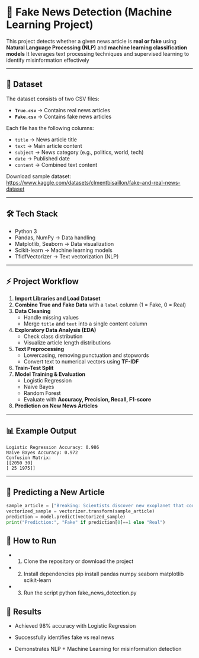 # 📰 Fake News Detection (Machine Learning Project)

This project detects whether a given news article is **real or fake** using **Natural Language Processing (NLP)** and **machine learning classification models** 
It leverages text processing techniques and supervised learning to identify misinformation effectively

---

## 📂 Dataset

The dataset consists of two CSV files:

- **`True.csv`** → Contains real news articles  
- **`Fake.csv`** → Contains fake news articles  

Each file has the following columns:

- `title` → News article title  
- `text` → Main article content  
- `subject` → News category (e.g., politics, world, tech)  
- `date` → Published date  
- `content` → Combined text content  

Download sample dataset:  
https://www.kaggle.com/datasets/clmentbisaillon/fake-and-real-news-dataset

---

## 🛠️ Tech Stack

- Python 3  
- Pandas, NumPy → Data handling  
- Matplotlib, Seaborn → Data visualization  
- Scikit-learn → Machine learning models  
- TfidfVectorizer → Text vectorization (NLP)  

---

## ⚡ Project Workflow

1. **Import Libraries and Load Dataset**  
2. **Combine True and Fake Data** with a `label` column (1 = Fake, 0 = Real)  
3. **Data Cleaning**  
   - Handle missing values  
   - Merge `title` and `text` into a single content column  
4. **Exploratory Data Analysis (EDA)**  
   - Check class distribution  
   - Visualize article length distributions  
5. **Text Preprocessing**  
   - Lowercasing, removing punctuation and stopwords  
   - Convert text to numerical vectors using **TF-IDF**  
6. **Train-Test Split**  
7. **Model Training & Evaluation**  
   - Logistic Regression  
   - Naive Bayes  
   - Random Forest  
   - Evaluate with **Accuracy, Precision, Recall, F1-score**  
8. **Prediction on New News Articles**

---

## 📊 Example Output

```
Logistic Regression Accuracy: 0.986
Naive Bayes Accuracy: 0.972
Confusion Matrix:
[[2050 30]
[ 25 1975]]
```


---

## 🧪 Predicting a New Article

```python
sample_article = ["Breaking: Scientists discover new exoplanet that could support life"]
vectorized_sample = vectorizer.transform(sample_article)
prediction = model.predict(vectorized_sample)
print("Prediction:", "Fake" if prediction[0]==1 else "Real")
```

## 📌 How to Run
- 1. Clone the repository or download the project
- 2. Install dependencies
pip install pandas numpy seaborn matplotlib scikit-learn

- 3. Run the script
python fake_news_detection.py

## 🎯 Results
- Achieved 98% accuracy with Logistic Regression

- Successfully identifies fake vs real news

- Demonstrates NLP + Machine Learning for misinformation detection

